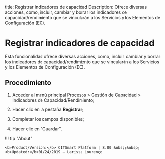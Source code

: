 title:  Registrar indicadores de capacidad
Description: Ofrece diversas acciones, como, incluir, cambiar y borrar los indicadores de capacidad/rendimiento que se vincularán a los Servicios y los Elementos de Configuración (EC).
# Registrar indicadores de capacidad

Esta funcionalidad ofrece diversas acciones, como, incluir, cambiar y borrar los indicadores de capacidad/rendimiento que se vincularán a los Servicios y los Elementos de Configuración (EC).

Procedimiento
-------------

1.  Acceder al menú principal Procesos \> Gestión de Capacidad \> Indicadores de
    Capacidad/Rendimiento;

2.  Hacer clic en la pestaña **Registrar**;

3.  Completar los campos disponibles;

4.  Hacer clic en "Guardar".

!!! tip "About"

    <b>Product/Version:</b> CITSmart Platform | 8.00 &nbsp;&nbsp;
    <b>Updated:</b>01/24/2019 – Larissa Lourenço
